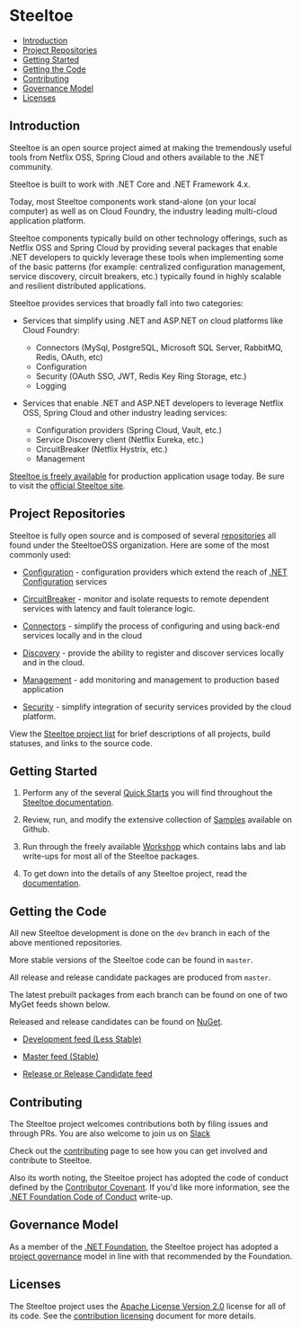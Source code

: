 # Steeltoe

* [Introduction](#introduction)
* [Project Repositories](#project-repositories)
* [Getting Started](#getting-started)
* [Getting the Code](#getting-the-code)
* [Contributing](#contributing)
* [Governance Model](#governance-model)
* [Licenses](#licenses)

## Introduction

Steeltoe is an open source project aimed at making the tremendously useful tools from Netflix OSS, Spring Cloud and others available to the .NET community.

Steeltoe is built to work with .NET Core and .NET Framework 4.x.

Today, most Steeltoe components work stand-alone (on your local computer) as well as on Cloud Foundry, the industry leading multi-cloud application platform.

Steeltoe components typically build on other technology offerings, such as Netflix OSS and Spring Cloud by providing several packages that enable .NET developers to quickly leverage these tools when implementing some of the basic patterns (for example: centralized configuration management, service discovery, circuit breakers, etc.) typically found in highly scalable and resilient distributed applications.

Steeltoe provides services that broadly fall into two categories:

* Services that simplify using .NET and ASP.NET on cloud platforms like Cloud Foundry:
  * Connectors (MySql, PostgreSQL, Microsoft SQL Server, RabbitMQ, Redis, OAuth, etc)
  * Configuration
  * Security (OAuth SSO, JWT, Redis Key Ring Storage, etc.)
  * Logging

* Services that enable .NET and ASP.NET developers to leverage Netflix OSS, Spring Cloud and other industry leading services:
  * Configuration providers (Spring Cloud, Vault, etc.)
  * Service Discovery client (Netflix Eureka, etc.)
  * CircuitBreaker (Netflix Hystrix, etc.)
  * Management

[Steeltoe is freely available](https://www.nuget.org/packages?q=steeltoe) for production application usage today. Be sure to visit the [official Steeltoe site](https://steeltoe.io/).

## Project Repositories

Steeltoe is fully open source and is composed of several [repositories](https://github.com/SteeltoeOSS) all found under the SteeltoeOSS organization.  Here are some of the most commonly used:

* [Configuration](https://github.com/SteeltoeOSS/Configuration) - configuration providers which extend the reach of [.NET Configuration](https://github.com/aspnet/Configuration) services

* [CircuitBreaker](https://github.com/SteeltoeOSS/CircuitBreaker) - monitor and isolate requests to remote dependent services with latency and fault tolerance logic.

* [Connectors](https://github.com/SteeltoeOSS/Connectors) - simplify the process of configuring and using back-end services locally and in the cloud

* [Discovery](https://github.com/SteeltoeOSS/Discovery) - provide the ability to register and discover services locally and in the cloud.

* [Management](https://github.com/SteeltoeOSS/Management) - add monitoring and management to production based application

* [Security](https://github.com/SteeltoeOSS/Security) - simplify integration of security services provided by the cloud platform.

View the [Steeltoe project list](project-docs/project-list.md) for brief descriptions of all projects, build statuses, and links to the source code.

## Getting Started

1. Perform any of the several [Quick Starts](https://steeltoe.io/docs/steeltoe-configuration/#1-1-quick-start) you will find throughout the [Steeltoe documentation](https://steeltoe.io/docs/).

1. Review, run, and modify the extensive collection of [Samples](https://github.com/SteeltoeOSS/Samples) available on Github.

1. Run through the freely available [Workshop](https://github.com/SteeltoeOSS/Workshop) which contains labs and lab write-ups for most all of the Steeltoe packages.

1. To get down into the details of any Steeltoe project, read the [documentation](https://steeltoe.io/docs/).

## Getting the Code

All new Steeltoe development is done on the `dev` branch in each of the above mentioned repositories.

More stable versions of the Steeltoe code can be found in `master`.

All release and release candidate packages are produced from `master`.

The latest prebuilt packages from each branch can be found on one of two MyGet feeds shown below.

Released and release candidates can be found on [NuGet](https://www.nuget.org/).

* [Development feed (Less Stable)](https://www.myget.org/gallery/steeltoedev)

* [Master feed (Stable)](https://www.myget.org/gallery/steeltoemaster)

* [Release or Release Candidate feed](https://www.nuget.org/)

## Contributing

The Steeltoe project welcomes contributions both by filing issues and through PRs. You are also welcome to join us on [Slack](https://slack.steeltoe.io/)

Check out the [contributing](https://github.com/SteeltoeOSS/Home/tree/master/project-docs/contributing.md) page to see how you can get involved and contribute to Steeltoe.

Also its worth noting, the Steeltoe project has adopted the code of conduct defined by the [Contributor Covenant](http://contributor-covenant.org/).
If you'd like more information, see the [.NET Foundation Code of Conduct](http://www.dotnetfoundation.org/code-of-conduct) write-up.

## Governance Model

As a member of the [.NET Foundation](https://dotnetfoundation.org/), the Steeltoe project has adopted a [project governance](https://github.com/dotnet/home/blob/master/governance/project-governance.md) model in line with that recommended by the Foundation.

## Licenses

The Steeltoe project uses the [Apache License Version 2.0](LICENSE) license for all of its code.  See the [contribution licensing](project-docs/contributing-license.md) document for more details.
